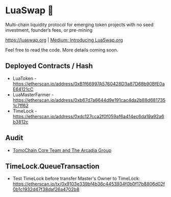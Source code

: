 # LuaSwap 🌾

Multi-chain liquidity protocol for emerging token projects with no seed investment, founder’s fees, or pre-mining

https://luaswap.org | 
[Medium: Introducing LuaSwap.org](https://medium.com/luaswap/introducing-luaswap-org-7e6ff38beefc)




Feel free to read the code. More details coming soon.

## Deployed Contracts / Hash

- LuaToken - https://etherscan.io/address/0xB1f66997A5760428D3a87D68b90BfE0aE64121cC
- LuaMasterFarmer - https://etherscan.io/address/0xb67d7a6644d9e191cac4da2b88d6817351c7ff62
- TimeLock - https://etherscan.io/address/0xdc127cca2f0f059af6a414ec6da19a92a6b3812c

## Audit

- [TomoChain Core Team and The Arcadia Group](https://raw.githubusercontent.com/tomochain/luaswap/master/lua-contracts/audit/Audit_of_LUASWAP_Contracts.pdf)


## TimeLock.QueueTransaction
- Test TimeLock before transfer Master's Owner to TimeLock: https://etherscan.io/tx/0x9103e339bf4b36c4453934f0b0f17b8806d02f0b1c1932d47f38daf26a4702b8